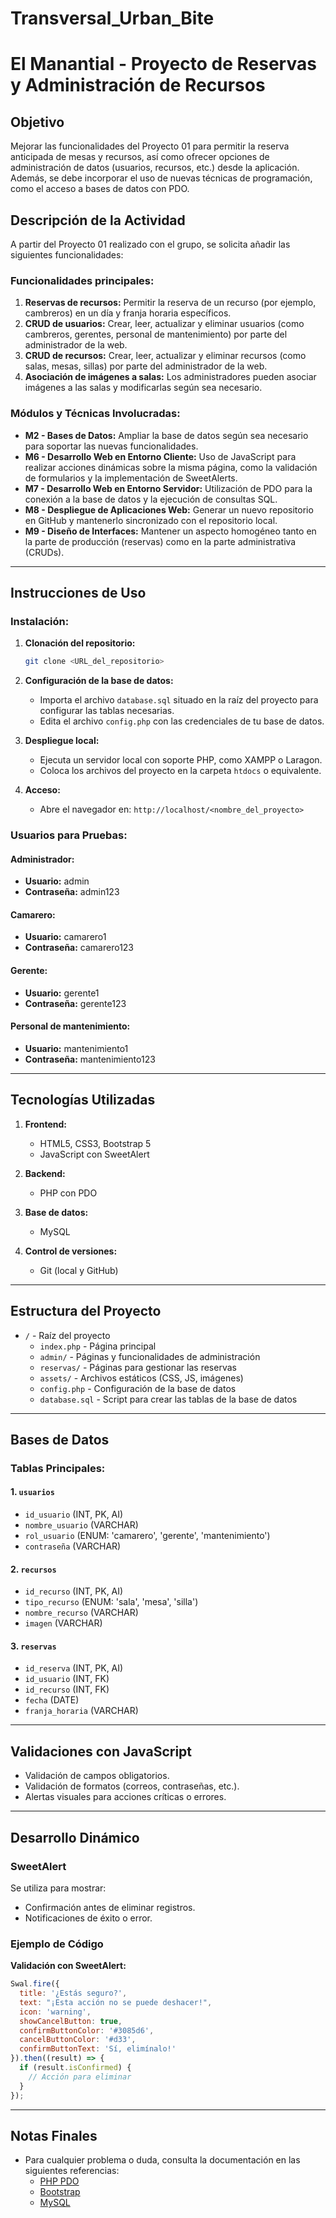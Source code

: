 # Transversal_Urban_Bite
# El Manantial - Proyecto de Reservas y Administración de Recursos

## Objetivo
Mejorar las funcionalidades del Proyecto 01 para permitir la reserva anticipada de mesas y recursos, así como ofrecer opciones de administración de datos (usuarios, recursos, etc.) desde la aplicación. Además, se debe incorporar el uso de nuevas técnicas de programación, como el acceso a bases de datos con PDO.

## Descripción de la Actividad
A partir del Proyecto 01 realizado con el grupo, se solicita añadir las siguientes funcionalidades:

### Funcionalidades principales:
1. **Reservas de recursos:** Permitir la reserva de un recurso (por ejemplo, cambreros) en un día y franja horaria específicos.
2. **CRUD de usuarios:** Crear, leer, actualizar y eliminar usuarios (como cambreros, gerentes, personal de mantenimiento) por parte del administrador de la web.
3. **CRUD de recursos:** Crear, leer, actualizar y eliminar recursos (como salas, mesas, sillas) por parte del administrador de la web.
4. **Asociación de imágenes a salas:** Los administradores pueden asociar imágenes a las salas y modificarlas según sea necesario.

### Módulos y Técnicas Involucradas:
- **M2 - Bases de Datos:** Ampliar la base de datos según sea necesario para soportar las nuevas funcionalidades.
- **M6 - Desarrollo Web en Entorno Cliente:** Uso de JavaScript para realizar acciones dinámicas sobre la misma página, como la validación de formularios y la implementación de SweetAlerts.
- **M7 - Desarrollo Web en Entorno Servidor:** Utilización de PDO para la conexión a la base de datos y la ejecución de consultas SQL.
- **M8 - Despliegue de Aplicaciones Web:** Generar un nuevo repositorio en GitHub y mantenerlo sincronizado con el repositorio local.
- **M9 - Diseño de Interfaces:** Mantener un aspecto homogéneo tanto en la parte de producción (reservas) como en la parte administrativa (CRUDs).

---

## Instrucciones de Uso

### Instalación:
1. **Clonación del repositorio:**
   ```bash
   git clone <URL_del_repositorio>
   ```

2. **Configuración de la base de datos:**
   - Importa el archivo `database.sql` situado en la raíz del proyecto para configurar las tablas necesarias.
   - Edita el archivo `config.php` con las credenciales de tu base de datos.

3. **Despliegue local:**
   - Ejecuta un servidor local con soporte PHP, como XAMPP o Laragon.
   - Coloca los archivos del proyecto en la carpeta `htdocs` o equivalente.

4. **Acceso:**
   - Abre el navegador en: `http://localhost/<nombre_del_proyecto>`

### Usuarios para Pruebas:

#### Administrador:
- **Usuario:** admin
- **Contraseña:** admin123

#### Camarero:
- **Usuario:** camarero1
- **Contraseña:** camarero123

#### Gerente:
- **Usuario:** gerente1
- **Contraseña:** gerente123

#### Personal de mantenimiento:
- **Usuario:** mantenimiento1
- **Contraseña:** mantenimiento123

---

## Tecnologías Utilizadas
1. **Frontend:**
   - HTML5, CSS3, Bootstrap 5
   - JavaScript con SweetAlert

2. **Backend:**
   - PHP con PDO

3. **Base de datos:**
   - MySQL

4. **Control de versiones:**
   - Git (local y GitHub)

---

## Estructura del Proyecto

- `/` - Raíz del proyecto
  - `index.php` - Página principal
  - `admin/` - Páginas y funcionalidades de administración
  - `reservas/` - Páginas para gestionar las reservas
  - `assets/` - Archivos estáticos (CSS, JS, imágenes)
  - `config.php` - Configuración de la base de datos
  - `database.sql` - Script para crear las tablas de la base de datos

---

## Bases de Datos

### Tablas Principales:

#### 1. `usuarios`
- `id_usuario` (INT, PK, AI)
- `nombre_usuario` (VARCHAR)
- `rol_usuario` (ENUM: 'camarero', 'gerente', 'mantenimiento')
- `contraseña` (VARCHAR)

#### 2. `recursos`
- `id_recurso` (INT, PK, AI)
- `tipo_recurso` (ENUM: 'sala', 'mesa', 'silla')
- `nombre_recurso` (VARCHAR)
- `imagen` (VARCHAR)

#### 3. `reservas`
- `id_reserva` (INT, PK, AI)
- `id_usuario` (INT, FK)
- `id_recurso` (INT, FK)
- `fecha` (DATE)
- `franja_horaria` (VARCHAR)

---

## Validaciones con JavaScript
- Validación de campos obligatorios.
- Validación de formatos (correos, contraseñas, etc.).
- Alertas visuales para acciones críticas o errores.

---

## Desarrollo Dinámico

### SweetAlert
Se utiliza para mostrar:
- Confirmación antes de eliminar registros.
- Notificaciones de éxito o error.

### Ejemplo de Código

**Validación con SweetAlert:**
```javascript
Swal.fire({
  title: '¿Estás seguro?',
  text: "¡Esta acción no se puede deshacer!",
  icon: 'warning',
  showCancelButton: true,
  confirmButtonColor: '#3085d6',
  cancelButtonColor: '#d33',
  confirmButtonText: 'Sí, elimínalo!'
}).then((result) => {
  if (result.isConfirmed) {
    // Acción para eliminar
  }
});
```

---

## Notas Finales
- Para cualquier problema o duda, consulta la documentación en las siguientes referencias:
  - [PHP PDO](https://www.php.net/manual/en/book.pdo.php)
  - [Bootstrap](https://getbootstrap.com/)
  - [MySQL](https://dev.mysql.com/doc/)
